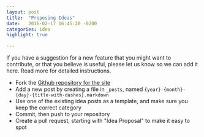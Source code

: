 ```yaml
---
layout: post
title:  "Proposing Ideas"
date:   2016-02-17 16:45:20 -0200
categories: idea
highlight: true

---
```


If you have a suggestion for a new feature that you might want to contribute, or
that you believe is useful, please let us know so we can add it here. Read more for detailed instructions.


* Fork the [Github repository for the site](https://github.com/mezuro/mezuro.github.io)
* Add a new post by creating a file in `_posts`, named `{year}-{month}-{day}-{title-with-dashes}.markdown`
* Use one of the existing idea posts as a template, and make sure you keep the correct category
* Commit, then push to your repository
* Create a pull request, starting with "Idea Proposal" to make it easy to spot
